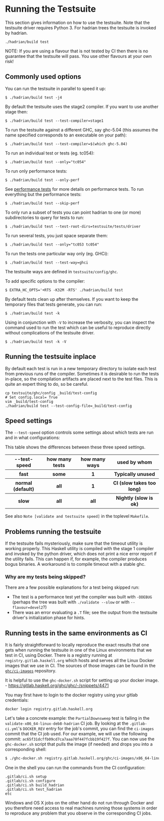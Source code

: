 # Running the Testsuite


This section gives information on how to use the testsuite. Note that the testsuite driver requires Python 3. For hadrian trees the testsuite is invoked by hadrian.

```
./hadrian/build test
```

NOTE: If you are using a flavour that is not tested by CI then there is no guarantee that the testsuite will pass. You use other flavours at your own risk!


## Commonly used options


You can run the testsuite in parallel to speed it up:

```wiki
$ ./hadrian/build test -j4
```


By default the testsuite uses the stage2 compiler. If you want to use another stage then:

```wiki
$ ./hadrian/build test --test-compiler=stage1
```


To run the testsuite against a different GHC, say ghc-5.04 (this assumes the name specified corresponds to an executable on your path):

```wiki
$ ./hadrian/build test --test-compiler=$(which ghc-5.04)
```


To run an individual test or tests (eg. tc054):

```wiki
$ ./hadrian/build test --only="tc054"
```

To run only performance tests:

```wiki
$ ./hadrian/build test --only-perf
```

See [performance tests](building/running-tests/performance-tests) for more details on performance tests. To run everything but the performance tests:

```wiki
$ ./hadrian/build test --skip-perf
```

To only run a subset of tests you can point hadrian to one (or more) subdirectories to query for tests to run:

```
$ ./hadrian/build test --test-root-dirs=testsuite/tests/driver
```


To run several tests, you just space separate them:

```wiki
$ ./hadrian/build test --only="tc053 tc054"
```

To run the tests one particular way only (eg. GHCi):

```wiki
$ ./hadrian/build test --test-way=ghci
```


The testsuite ways are defined in `testsuite/config/ghc`.


To add specific options to the compiler:

```wiki
$ EXTRA_HC_OPTS='+RTS -K32M -RTS' ./hadrian/build test
```


By default tests clean up after themselves. If you want to keep the temporary files that tests generate, you can run:


```wiki
$ ./hadrian/build test -k
```

Using in conjunction with `-V` to increase the verbosity, you can inspect the command used to run the test which can be useful to reproduce directly without complications of the testsuite driver.

```wiki
$ ./hadrian/build test -k -V
```

## Running the testsuite inplace

By default each test is run in a new temporary directory to isolate each test from previous runs of the compiler. Sometimes it is desirable to run the tests in-place, so the compilation artifacts are placed next to the test files. This is quite an expert thing to do, so be careful.

```
cp testsuite/ghc/config _build/test-config
# Set config.local= True
vim _build/test-config
./hadrian/build test --test-config-file=_build/test-config
```

## Speed settings

The `--test-speed` option controls some settings about which tests are run and in what configurations:


This table shows the differences between these three speed settings.

<table><tr><th> --test-speed </th>
<th> how many tests </th>
<th> how many ways </th>
<th> used by whom 
</th></tr>
<tr><th> fast   </th>
<th> some </th>
<th> 1   </th>
<th> Typically unused
</th></tr>
<tr><th> normal (default)   </th>
<th> all  </th>
<th> 1   </th>
<th> CI (slow takes too long) 
</th></tr>
<tr><th> slow   </th>
<th> all  </th>
<th> all </th>
<th> Nightly (slow is ok) 
</th></tr></table>


See also `Note [validate and testsuite speed]` in the toplevel `Makefile`.

## Problems running the testsuite


If the testsuite fails mysteriously, make sure that the timeout utility is working properly. This Haskell utility is compiled with the stage 1 compiler and invoked by the python driver, which does not print a nice error report if the utility fails. This can happen if, for example, the compiler produces bogus binaries. A workaround is to compile timeout with a stable ghc.

### Why are my tests being skipped?


There are a few possible explanations for a test being skipped run:

- The test is a performance test yet the compiler was built with `-DDEBUG` (perhaps the tree was built with `./validate --slow` or with `--flavour=devel2`?)
- There was an error evaluating a `.T` file; see the output from the testsuite driver's initialization phase for hints.

## Running tests in the same environments as CI

It is fairly straightforward to locally reproduce the exact results that one gets when running the testsuite in one of the Linux environments that we test in CI, using Docker. There is a registry running at `registry.gitlab.haskell.org` which hosts and serves all the Linux Docker images that we use in CI. The sources of those images can be found in the [`ghc/ci-images`](https://gitlab.haskell.org/ghc/ci-images) repository.

It is helpful to use the `ghc-docker.sh` script for setting up your docker image. - https://gitlab.haskell.org/ghc/ghc/-/snippets/4471

You may first have to login to the docker registry using your gitlab credentials:

```
docker login registry.gitlab.haskell.org
```

Let's take a concrete example: the `PartialDownsweep` test is failing in the `validate-x86_64-linux-deb8-hadrian` CI job. By looking at the `.gitlab-ci.yml`'s `DOCKER_REV` entry for the job's commit, you can find the `ci-images` commit that the CI job used. For our example, we will use the following commit: `ac65f31dcffb09cd7ca7aaa70f447fcbb19f427f`. You can now use the `ghc-docker.sh` script that pulls the image (if needed) and drops you into a corresponding shell:

``` sh
$ ./ghc-docker.sh registry.gitlab.haskell.org/ghc/ci-images/x86_64-linux-deb8:ac65f31dcffb09cd7ca7aaa70f447fcbb19f427f
```
One in the shell you can run the commands from the CI configuration:

```
.gitlab/ci.sh setup
.gitlab/ci.sh configure
.gitlab/ci.sh build_hadrian
.gitlab/ci.sh test_hadrian
etc
```

Windows and OS X jobs on the other hand do not run through Docker and you therefore need access to real machines running those systems in order to reproduce any problem that you observe in the corresponding CI jobs.
